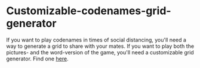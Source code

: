 # Customizable-codenames-grid-generator

If you want to play codenames in times of social distancing, you'll need a way to generate a grid to share with your mates. If you want to play both the pictures- and the word-version of the game, you'll need a customizable grid generator. Find one [here](https://karchern.github.io/Customizable-codenames-grid-generator/).
